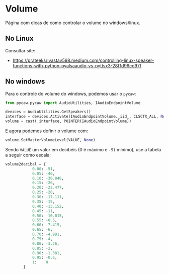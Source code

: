 # Volume 

Página com dicas de como controlar o volume no windows/linux.

## No Linux

Consultar site:

- https://prateeksrivastav598.medium.com/controlling-linux-speaker-functions-with-python-pyalsaaudio-vs-pyttsx3-28f1d96cd97f


## No windows

Para o controle do volume do windows, podemos usar o `pycaw`:

```py
from pycaw.pycaw import AudioUtilities, IAudioEndpointVolume

devices = AudioUtilities.GetSpeakers()
interface = devices.Activate(IAudioEndpointVolume._iid_, CLSCTX_ALL, None)
volume = cast(.interface, POINTER(IAudioEndpointVolume))
```

E agora podemos definir o volume com:

```py
volume.SetMasterVolumeLevel(VALUE, None)
```

Sendo `VALUE` um valor em decibéis (0 é máximo e `-51` mínimo), use a tabela a seguir como escala:

```py
volume2decibal = {
            0.00: -51,
            0.05: -40,
            0.10: -30.848,
            0.15: -26,
            0.20: -22.477,
            0.25: -20,
            0.30: -17.111,
            0.35: -15,
            0.40: -13.152,
            0.45: -11,
            0.50: -10.015,
            0.55: -8.5,
            0.60: -7.415,
            0.65: -6,
            0.70: -4.991,
            0.75: -4,
            0.80: -3.26,
            0.85: -2,
            0.90: -1.381,
            0.95: -0.6,
            1:    0
        }
```


